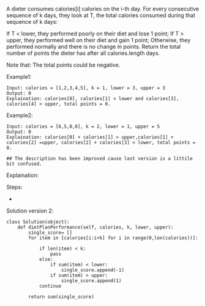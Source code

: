 A dieter consumes calories[i] calories on the i-th day.  For every consecutive sequence of k days, they look at T, the total calories consumed during that sequence of k days:

If T < lower, they performed poorly on their diet and lose 1 point; 
If T > upper, they performed well on their diet and gain 1 point;
Otherwise, they performed normally and there is no change in points.
Return the total number of points the dieter has after all calories.length days.

Note that: The total points could be negative.

Example1:
```
Input: calories = [1,2,3,4,5], k = 1, lower = 3, upper = 3
Output: 0
Explaination: calories[0], calories[1] < lower and calories[3], calories[4] > upper, total points = 0.
```


Example2:
```
Input: calories = [6,5,0,0], k = 2, lower = 1, upper = 5
Output: 0
Explaination: calories[0] + calories[1] > upper,calories[1] + calories[2] =upper, calories[2] + calories[3] < lower, total points = 0.

## The description has been improved cause last version is a littile bit confused.
```

Explaination: 

Steps:

- 


Solution version 2:
```
class Solution(object):
    def dietPlanPerformance(self, calories, k, lower, upper):   
        single_score= []
        for item in [calories[i:i+k] for i in range(0,len(calories))]:

            if len(item) < k:
                pass
            else:
                if sum(item) < lower:
                    single_score.append(-1)
                if sum(item) > upper:
                    single_score.append(1)
            continue
        
        return sum(single_score)
```
